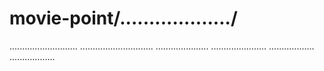 # movie-point/.................../
...........................
.............................
.....................
......................
..................
..................
